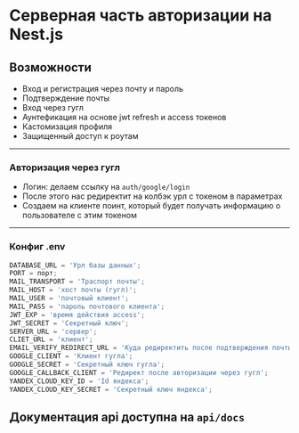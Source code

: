 # Серверная часть авторизации на Nest.js

## Возможности

- Вход и регистрация через почту и пароль
- Подтверждение почты
- Вход через гугл
- Аунтефикация на основе jwt refresh и access токенов
- Кастомизация профиля
- Защищенный доступ к роутам

---

### Авторизация через гугл

- Логин: делаем ссылку на `auth/google/login`
- После этого нас редиректит на колбэк урл с токеном в параметрах
- Создаем на клиенте поинт, который будет получать информацию о пользователе с этим токеном

---

### Конфиг .env

```js
DATABASE_URL = 'Урл базы данных';
PORT = порт;
MAIL_TRANSPORT = 'Траспорт почты';
MAIL_HOST = 'хост почты (гугл)';
MAIL_USER = 'почтовый клиент';
MAIL_PASS = 'пароль почтового клиента';
JWT_EXP = 'время действия access';
JWT_SECRET = 'Секретный ключ';
SERVER_URL = 'сервер';
CLIET_URL = 'клиент';
EMAIL_VERIFY_REDIRECT_URL = 'Куда редиректить после подтверждения почты';
GOOGLE_CLIENT = 'Клиент гугла';
GOOGLE_SECRET = 'Секретный ключ гугла';
GOOGLE_CALLBACK_CLIENT = 'Редирект после авторизации через гугл';
YANDEX_CLOUD_KEY_ID = 'Id яндекса';
YANDEX_CLOUD_KEY_SECRET = 'Секретный ключ яндекса';
```

## Документация api доступна на `api/docs`
